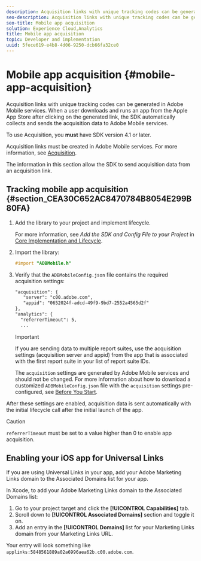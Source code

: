 ```yaml
---
description: Acquisition links with unique tracking codes can be generated in Adobe Mobile services. When a user downloads and runs an app from the Apple App Store after clicking on the generated link, the SDK automatically collects and sends the acquisition data to Adobe Mobile services.
seo-description: Acquisition links with unique tracking codes can be generated in Adobe Mobile services. When a user downloads and runs an app from the Apple App Store after clicking on the generated link, the SDK automatically collects and sends the acquisition data to Adobe Mobile services.
seo-title: Mobile app acquisition
solution: Experience Cloud,Analytics
title: Mobile app acquisition
topic: Developer and implementation
uuid: 5fece619-e4b8-4d06-9250-dcb66fa32ce0
---
```


# Mobile app acquisition {#mobile-app-acquisition}

Acquisition links with unique tracking codes can be generated in Adobe Mobile services. When a user downloads and runs an app from the Apple App Store after clicking on the generated link, the SDK automatically collects and sends the acquisition data to Adobe Mobile services.

 To use Acquisition, you **must** have SDK version 4.1 or later.

Acquisition links must be created in Adobe Mobile services. For more information, see [Acquisition](/help/using/acquisition-main/acquisition-main.md).

The information in this section allow the SDK to send acquisition data from an acquisition link.

## Tracking mobile app acquisition {#section_CEA30C652AC8470784B8054E299B80FA}

1. Add the library to your project and implement lifecycle.

    For more information, see *Add the SDK and Config File to your Project* in [Core Implementation and Lifecycle](/help/ios/getting-started/dev-qs.md). 
1. Import the library: 

   ```objective-c
   #import "ADBMobile.h"
   ```

1. Verify that the `ADBMobileConfig.json` file contains the required acquisition settings: 

   ```xml
   "acquisition": { 
      "server": "c00.adobe.com", 
      "appid": "0652024f-adcd-49f9-9bd7-2552a4565d2f" 
   }, 
   "analytics": { 
     "referrerTimeout": 5, 
     ...
   ```

   >[!IMPORTANT]
   >
   >If you are sending data to multiple report suites, use the acquisition settings (acquisition server and appid) from the app that is associated with the first report suite in your list of report suite IDs.

   The `acquisition` settings are generated by Adobe Mobile services and should not be changed. For more information about how to download a customized `ADBMobileConfig.json` file with the `acquisition` settings pre-configured, see [Before You Start](/help/ios/getting-started/requirements.md).

After these settings are enabled, acquisition data is sent automatically with the initial lifecycle call after the initial launch of the app.

>[!CAUTION]
>
>`referrerTimeout` must be set to a value higher than 0 to enable app acquisition.

## Enabling your iOS app for Universal Links

If you are using Universal Links in your app, add your Adobe Marketing Links domain to the Associated Domains list for your app.

In Xcode, to add your Adobe Marketing Links domain to the Associated Domains list:

1. Go to your project target and click the **[!UICONTROL Capabilities]** tab.
2. Scroll down to **[!UICONTROL Associated Domains]** section and toggle it on. 
3. Add an entry in the **[!UICONTROL Domains]** list for your Marketing Links domain from your Marketing Links URL. 

Your entry will look something like  `applinks:5848561889a02a6996aea62b.c00.adobe.com`.